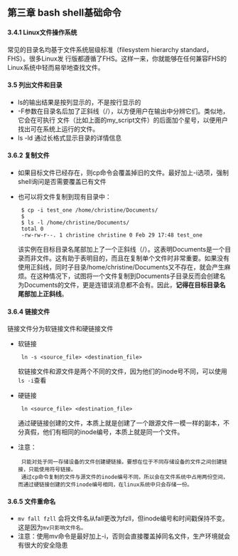 ## **第三章 bash shell基础命令**

#### **3.4.1 Linux文件操作系统**

常见的目录名均基于文件系统层级标准（filesystem hierarchy standard，FHS）。很多Linux发 行版都遵循了FHS。这样一来，你就能够在任何兼容FHS的Linux系统中轻而易举地查找文件。

#### **3.5 列出文件和目录**

- ls的输出结果是按列显示的，不是按行显示的
- -F参数在目录名后加了正斜线（/），以方便用户在输出中分辨它们。类似地，它会在可执行 文件（比如上面的my_script文件）的后面加个星号，以便用户找出可在系统上运行的文件。
- ls -ld 通过长格式显示目录的详情信息

#### **3.6.2 复制文件**

- 如果目标文件已经存在，则cp命令会覆盖掉旧的文件。最好加上-i选项，强制shell询问是否需要覆盖已有文件

- 也可以将文件复制到现有目录中：

  ```
   $ cp -i test_one /home/christine/Documents/
   $
   $ ls -l /home/christine/Documents/
   total 0
   -rw-rw-r--. 1 christine christine 0 Feb 29 17:48 test_one
  ```

  该实例在目标目录名尾部加上了一个正斜线（/）。这表明Documents是一个目录而非文件。这有助于表明目的，而且在复制单个文件时非常重要。如果没有使用正斜线，同时子目录/home/christine/Documents又不存在，就会产生麻烦。在这种情况下，试图将一个文件复制到Documents子目录反而会创建名为Documents的文件，更是连错误消息都不会有。因此，**记得在目标目录名尾部加上正斜线**。

#### **3.6.4 链接文件**

链接文件分为软链接文件和硬链接文件

- 软链接

  ```
   ln -s <source_file> <destination_file>
  ```

  软链接文件和源文件是两个不同的文件，因为他们的inode号不同，可以使用`ls -i`查看

- 硬链接

  ```
   ln <source_file> <destination_file>
  ```

  通过硬链接创建的文件，本质上就是创建了一个跟源文件一模一样的副本，不分真假，他们有相同的inode编号，本质上就是同一个文件。

- 注意：

  ```
   只能对处于同一存储设备的文件创建硬链接。要想在位于不同存储设备的文件之间创建链接，只能使用符号链接。
   通过cp命令复制的文件与源文件的inode编号不同，所以会在文件系统中占用两份空间，而通过硬链接创建的文件inode编号相同，在linux系统中只会存储一份。
  ```

#### **3.6.5 文件重命名**

- `mv fall fzll` 会将文件名从fall更改为fzll，但inode编号和时间戳保持不变。这是因为`mv只影响文件名。`
- 注意：使用mv命令是最好加上-i，否则会直接覆盖掉同名文件，生产环境就会有很大的安全隐患
